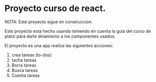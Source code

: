 # Proyecto curso de react.

NOTA: Este proyecto sigue en construccion.

Este proyecto esta hecho usando teniendo en cuenta la guia del curso de platzi para darle dinamismo a los componentes usados.

El proyecto es una app realiza las siguientes acciones:

1. crea tareas (to-dos)
2. tacha tareas
3. Borra tareas
4. Busca tareas
5. Cuenta tareas
